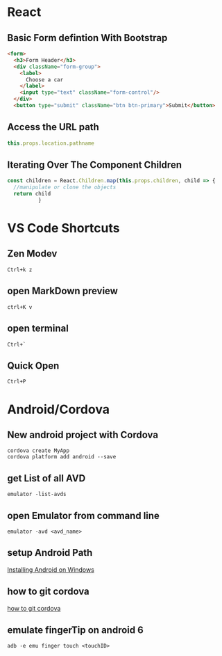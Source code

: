 # React

## Basic Form defintion With Bootstrap
```html
<form>
  <h3>Form Header</h3>
  <div className="form-group">
    <label>
      Choose a car
    </label>
    <input type="text" className="form-control"/>
  </div>
  <button type="submit" className="btn btn-primary">Submit</button>
```

## Access the URL path
```javascript
this.props.location.pathname
```

## Iterating Over The Component Children

```javascript
const children = React.Children.map(this.props.children, child => {
  //manipulate or clone the objects
  return child
          }
```

# VS Code Shortcuts

## Zen Modev
```
Ctrl+k z
``` 

## open MarkDown preview
```
ctrl+K v
```

## open terminal
``` 
Ctrl+`
```

## Quick Open
```
Ctrl+P
```

# Android/Cordova


## New android project with Cordova
```
cordova create MyApp
cordova platform add android --save 
```

## get List of all AVD
`emulator -list-avds`

## open Emulator from command line
`emulator -avd <avd_name>` 

## setup Android Path

[Installing Android on Windows](https://evothings.com/doc/build/cordova-install-windows.html)

## how to git cordova
[how to git cordova](https://evothings.com/doc/build/cordova-install-windows.html)

## emulate fingerTip on android 6
  ```
  adb -e emu finger touch <touchID>
  ```


